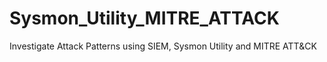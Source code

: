 # Sysmon_Utility_MITRE_ATTACK
Investigate Attack Patterns using SIEM, Sysmon Utility and MITRE ATT&amp;CK
